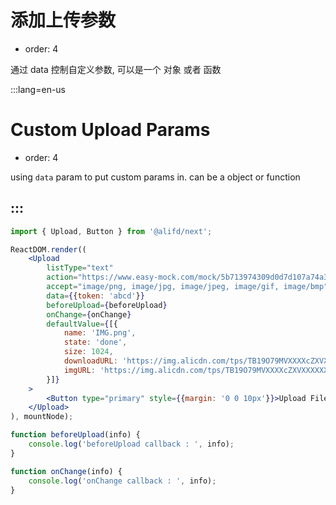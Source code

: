 # 添加上传参数

- order: 4

通过 data 控制自定义参数, 可以是一个 对象 或者 函数


:::lang=en-us
# Custom Upload Params

- order: 4

using  `data` param to put custom params in. can be a object or function

:::
---

````jsx
import { Upload, Button } from '@alifd/next';

ReactDOM.render((
    <Upload
        listType="text"
        action="https://www.easy-mock.com/mock/5b713974309d0d7d107a74a3/alifd/upload"
        accept="image/png, image/jpg, image/jpeg, image/gif, image/bmp"
        data={{token: 'abcd'}}
        beforeUpload={beforeUpload}
        onChange={onChange}
        defaultValue={[{
            name: 'IMG.png',
            state: 'done',
            size: 1024,
            downloadURL: 'https://img.alicdn.com/tps/TB19O79MVXXXXcZXVXXXXXXXXXX-1024-1024.jpg',
            imgURL: 'https://img.alicdn.com/tps/TB19O79MVXXXXcZXVXXXXXXXXXX-1024-1024.jpg'
        }]}
    >
        <Button type="primary" style={{margin: '0 0 10px'}}>Upload File</Button>
    </Upload>
), mountNode);

function beforeUpload(info) {
    console.log('beforeUpload callback : ', info);
}

function onChange(info) {
    console.log('onChange callback : ', info);
}
````
